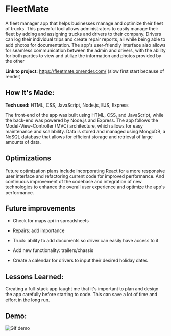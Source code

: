 # FleetMate

A fleet manager app that helps businesses manage and optimize their fleet of trucks. This powerful tool allows administrators to easily manage their fleet by adding and assigning trucks and drivers to their company. Drivers can log their individual trips and create repair reports, all while being able to add photos for documentation. The app's user-friendly interface also allows for seamless communication between the admin and drivers, with the ability for both parties to view and utilize the information and photos provided by the other

**Link to project:** https://fleetmate.onrender.com/ (slow first start because of render)

<!-- ![alt tag](http://placecorgi.com/1200/650) -->

## How It's Made:

**Tech used:** HTML, CSS, JavaScript, Node.js, EJS, Express



The front-end of the app was built using HTML, CSS, and JavaScript, while the back-end was powered by Node.js and Express. The app follows the Model-View-Controller (MVC) architecture, which allows for easy maintenance and scalability. Data is stored and managed using MongoDB, a NoSQL database that allows for efficient storage and retrieval of large amounts of data. 

## Optimizations

Future optimization plans include incorporating React for a more responsive user interface and refactoring current code for improved performance.
And continuous improvement of the codebase and integration of new technologies to enhance the overall user experience and optimize the app's performance.

## Future improvements

- Check for maps api in spreadsheets

- Repairs: add importance

- Truck: ability to add documents so driver can easily have access to it

- Add new functionality: trailers/chassis

- Create a calendar for drivers to input their desired holiday dates

## Lessons Learned:

Creating a full-stack app taught me that it's important to plan and design the app carefully before starting to code. This can save a lot of time and effort in the long run.

## Demo:

![Gif demo](https://i.imgur.com/HaWIwpZ.gif)


<!-- ## Examples:

Take a look at these couple examples that I have in my own portfolio: -->

<!-- **Palettable:** https://github.com/alecortega/palettable

**Twitter Battle:** https://github.com/alecortega/twitter-battle

**Patch Panel:** https://github.com/alecortega/patch-panel -->
